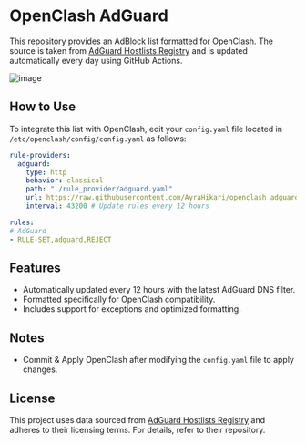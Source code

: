 # OpenClash AdGuard

This repository provides an AdBlock list formatted for OpenClash. The source is taken from [AdGuard Hostlists Registry](https://github.com/AdguardTeam/HostlistsRegistry) and is updated automatically every day using GitHub Actions.

![image](https://github.com/user-attachments/assets/26f153eb-e93c-44d8-ac95-2395d93558ef)

## How to Use

To integrate this list with OpenClash, edit your `config.yaml` file located in `/etc/openclash/config/config.yaml` as follows:

```yaml
rule-providers:
  adguard:
    type: http
    behavior: classical
    path: "./rule_provider/adguard.yaml"
    url: https://raw.githubusercontent.com/AyraHikari/openclash_adguard/main/adguard_openclash.yaml
    interval: 43200 # Update rules every 12 hours

rules:
# AdGuard
- RULE-SET,adguard,REJECT
```

## Features
- Automatically updated every 12 hours with the latest AdGuard DNS filter.
- Formatted specifically for OpenClash compatibility.
- Includes support for exceptions and optimized formatting.

## Notes
- Commit & Apply OpenClash after modifying the `config.yaml` file to apply changes.

## License
This project uses data sourced from [AdGuard Hostlists Registry](https://github.com/AdguardTeam/HostlistsRegistry) and adheres to their licensing terms. For details, refer to their repository.
